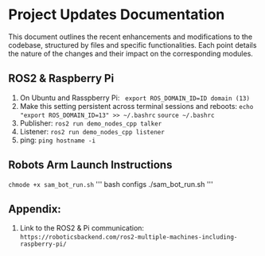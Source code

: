 # Project Updates Documentation
This document outlines the recent enhancements and modifications to the codebase, structured by files and specific functionalities. Each point details the nature of the changes and their impact on the corresponding modules.

## ROS2 & Raspberry Pi 
1. On Ubuntu and Rasspberry Pi: 
``` export ROS_DOMAIN_ID=ID domain (13)``` 
2. Make this setting persistent across terminal sessions and reboots:
```echo "export ROS_DOMAIN_ID=13" >> ~/.bashrc```
```source ~/.bashrc```
3. Publisher:
```ros2 run demo_nodes_cpp talker```
4. Listener:
```ros2 run demo_nodes_cpp listener```
5. ping:
```ping hostname -i```

## Robots Arm Launch Instructions
```chmode +x sam_bot_run.sh```
''' bash
configs ./sam_bot_run.sh 
'''



## Appendix: 
1. Link to the ROS2 & Pi communication:
```https://roboticsbackend.com/ros2-multiple-machines-including-raspberry-pi/```
